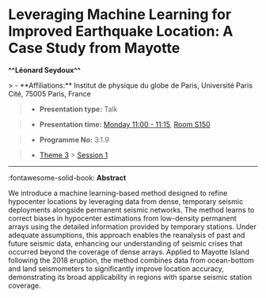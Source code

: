 # Leveraging Machine Learning for Improved Earthquake Location: A Case Study from Mayotte

**^^Léonard Seydoux^^**

<!-- more -->> - **Affiliations:** Institut de physique du globe de Paris, Université Paris Cité, 75005 Paris, France

> - **Presentation type:** Talk

> - **Presentation time:** [Monday 11:00 - 11:15](../sessions_comparison.md#__tabbed_1_1), [Room S150](../maps_venue.md#__tabbed_1_2)

> - **Programme No:** 3.1.9

> - [Theme 3](../theme3.md) > [Session 1](../sessions/session-3-1.md)

--- 

:fontawesome-solid-book: **Abstract**

We introduce a machine learning-based method designed to refine hypocenter locations by leveraging data from dense, temporary seismic deployments alongside permanent seismic networks. The method learns to correct biases in hypocenter estimations from low-density permanent arrays using the detailed information provided by temporary stations. Under adequate assumptions, this approach enables the reanalysis of past and future seismic data, enhancing our understanding of seismic crises that occurred beyond the coverage of dense arrays. Applied to Mayotte Island following the 2018 eruption, the method combines data from ocean-bottom and land seismometers to significantly improve location accuracy, demonstrating its broad applicability in regions with sparse seismic station coverage.

